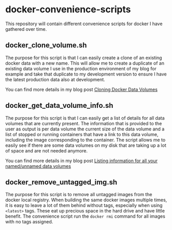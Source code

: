# docker-convenience-scripts

This repository will contain different convenience scripts for docker I have gathered over time.

## docker_clone_volume.sh

The purpose for this script is that I can easily create a clone of an existing docker data with
a new name. This will allow me to create a duplicate of an existing data volume I use in the
production environment of my blog for example and take that duplicate to my development version 
to ensure I have the latest production data also at development.

You can find more details in my blog post [Cloning Docker Data Volumes](https://www.guidodiepen.nl/2016/05/cloning-docker-data-volumes/)

## docker_get_data_volume_info.sh

The purpose for this script is that I can easily get a list of details for all data volumes 
that are currently present. The information that is provided to the user as output is per 
data volume the current size of the data volume and a list of stopped or running containers 
that have a link to this data volume, including the image corresponding to the container.
The script allows me to easily see if there are some data volumes on my disk that are taking
up a lot of space and are not needed anymore.

You can find more details in my blog post [Listing information for all your named/unnamed data volumes](https://www.guidodiepen.nl/2017/04/listing-information-for-all-your-named-unnamed-data-volumes/)

## docker_remove_untagged_img.sh

The purpose for this script is to remove all untagged images from the docker local registry.
When building the same docker images multiple times, it is easy to leave a lot of them behind
without tags, especially when using `<latest>` tags. These eat up precious space in the
hard drive and have little benefit. The convenience script run the `docker rmi` command for all
images with no tags assigned.
